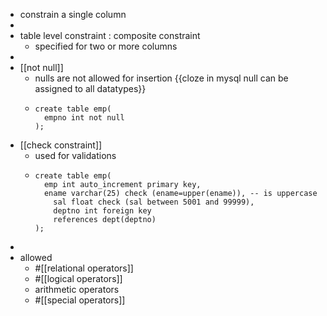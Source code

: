 - constrain a single column
-
- table level constraint : composite constraint
	- specified for two or more columns
-
- [[not null]]
	- nulls are not allowed for insertion {{cloze in mysql null can be assigned to all datatypes}}
	- ```
	  create table emp(
	  	empno int not null
	  );
	  ```
- [[check constraint]]
	- used for validations
	- ```
	  create table emp(
	  	emp int auto_increment primary key,
	  	ename varchar(25) check (ename=upper(ename)), -- is uppercase
	      sal float check (sal between 5001 and 99999),
	      deptno int foreign key
	      references dept(deptno)
	  );
	  ```
-
- allowed
	- #[[relational operators]]
	- #[[logical operators]]
	- arithmetic operators
	- #[[special operators]]